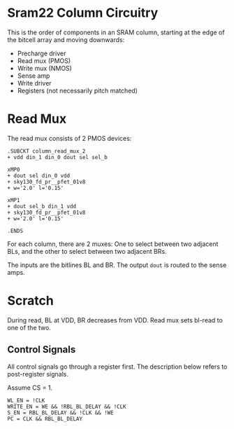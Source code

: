 # Sram22 Column Circuitry

This is the order of components in an SRAM column, starting at the edge of the bitcell array and moving downwards:
* Precharge driver
* Read mux (PMOS)
* Write mux (NMOS)
* Sense amp
* Write driver
* Registers (not necessarily pitch matched)


# Read Mux

The read mux consists of 2 PMOS devices:

```
.SUBCKT column_read_mux_2 
+ vdd din_1 din_0 dout sel sel_b 

xMP0 
+ dout sel din_0 vdd 
+ sky130_fd_pr__pfet_01v8 
+ w='2.0' l='0.15' 

xMP1 
+ dout sel_b din_1 vdd 
+ sky130_fd_pr__pfet_01v8 
+ w='2.0' l='0.15' 

.ENDS
```

For each column, there are 2 muxes:
One to select between two adjacent BLs,
and the other to select between two adjacent BRs.

The inputs are the bitlines BL and BR.
The output `dout` is routed to the sense amps.

# Scratch

During read, BL at VDD, BR decreases from VDD.
Read mux sets bl-read to one of the two.


## Control Signals

All control signals go through a register first.
The description below refers to post-register signals.

Assume CS = 1.

```
WL_EN = !CLK
WRITE_EN = WE && !RBL_BL_DELAY && !CLK
S_EN = RBL_BL_DELAY && !CLK && !WE
PC = CLK && RBL_BL_DELAY
```

